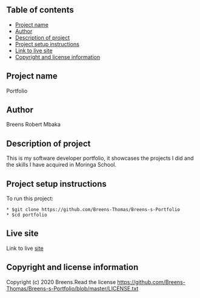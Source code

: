## Table of contents
* [Project name](#project-name)
* [Author](#author)
* [Description of project](#description-of-project)
* [Project setup instructions](#project-setup-instructions)
* [Link to live site](#link-to-live-site)
* [Copyright and license information](#copyright-and-license-information)

## Project name
Portfolio

## Author
Breens Robert Mbaka

## Description of project
This is my software developer portfolio, it showcases the projects I did and the
skills I have acquired in Moringa School.

## Project setup instructions
To run this project:

```
* $git clone https://github.com/Breens-Thomas/Breens-s-Portfolio
* $cd portfolio
```

## Live site
Link to live [site](https://breens-thomas.github.io/Breens-Portfolio-Website/)

## Copyright and license information
Copyright (c) 2020 Breens.Read the license https://github.com/Breens-Thomas/Breens-s-Portfolio/blob/master/LICENSE.txt
